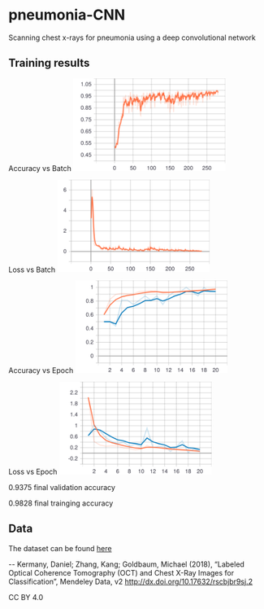 # pneumonia-CNN
Scanning chest x-rays for pneumonia using a deep convolutional network


## Training results
Accuracy vs Batch
<img src="images/batch_acc.svg" width="300px" />

Loss vs Batch
<img src="images/batch_loss.svg" width="300px" />

Accuracy vs Epoch
<img src="images/epoch_acc.svg" width="300px" />

Loss vs Epoch
<img src="images/epoch_loss.svg" width="300px" />

0.9375 final validation accuracy

0.9828 final trainging accuracy


## Data
The dataset can be found [here](https://data.mendeley.com/datasets/rscbjbr9sj/2)

-- Kermany, Daniel; Zhang, Kang; Goldbaum, Michael (2018), “Labeled Optical Coherence Tomography (OCT) and Chest X-Ray Images for Classification”, Mendeley Data, v2
http://dx.doi.org/10.17632/rscbjbr9sj.2

CC BY 4.0